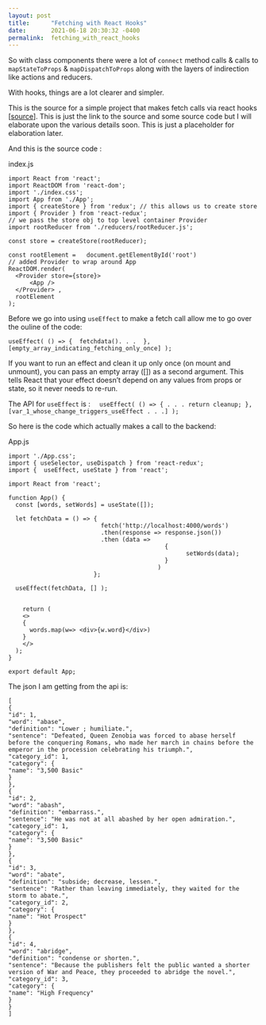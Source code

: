 ```yaml
---
layout: post
title:      "Fetching with React Hooks"
date:       2021-06-18 20:30:32 -0400
permalink:  fetching_with_react_hooks
---
```



So with class components there were a lot of `connect` method calls & calls to `mapStateToProps` & `mapDispatchToProps` along with the layers of indirection like actions and reducers. 

With hooks, things are a lot clearer and simpler. 

This is the source for a simple project that makes fetch calls via react hooks [[source](https://github.com/mrarthurwhite/fetch_hooks_react_demo)]. This is just the link to the source and some source code but I will elaborate upon the various details soon. This is just a placeholder for elaboration later.

And this is the source code : 

index.js
```
import React from 'react';
import ReactDOM from 'react-dom';
import './index.css';
import App from './App';
import { createStore } from 'redux'; // this allows us to create store
import { Provider } from 'react-redux'; 
// we pass the store obj to top level container Provider
import rootReducer from './reducers/rootReducer.js';

const store = createStore(rootReducer);

const rootElement =   document.getElementById('root')
// added Provider to wrap around App
ReactDOM.render(
  <Provider store={store}>
      <App />
  </Provider> ,
  rootElement
);

```
Before we go into using `useEffect` to make a fetch call allow me to go over the ouline of the code:

`useEffect( () => {  fetchdata(). . .  },[empty_array_indicating_fetching_only_once] );`

If you want to run an effect and clean it up only once (on mount and unmount), you can pass an empty array ([]) as a second argument. This tells React that your effect doesn’t depend on any values from props or state, so it never needs to re-run. 

The API for `useEffect` is :
`  useEffect( () => { . . . return cleanup; },[var_1_whose_change_triggers_useEffect . . .] );`

So here is the code which actually makes a call to the backend:

App.js
```
import './App.css';
import { useSelector, useDispatch } from 'react-redux';
import {  useEffect, useState } from 'react';

import React from 'react';

function App() {
  const [words, setWords] = useState([]);

  let fetchData = () => {
                          fetch('http://localhost:4000/words')
                          .then(response => response.json())
                          .then (data =>
                                            {
                                                  setWords(data);
                                            } 
                                          )
                        };

  useEffect(fetchData, [] );


    return (
    <>
    {
      words.map(w=> <div>{w.word}</div>)
    }
    </>
  );
}

export default App;

```

The json I am getting from the api is:

```
[
{
"id": 1,
"word": "abase",
"definition": "Lower ; humiliate.",
"sentence": "Defeated, Queen Zenobia was forced to abase herself before the conquering Romans, who made her march in chains before the emperor in the procession celebrating his triumph.",
"category_id": 1,
"category": {
"name": "3,500 Basic"
}
},
{
"id": 2,
"word": "abash",
"definition": "embarrass.",
"sentence": "He was not at all abashed by her open admiration.",
"category_id": 1,
"category": {
"name": "3,500 Basic"
}
},
{
"id": 3,
"word": "abate",
"definition": "subside; decrease, lessen.",
"sentence": "Rather than leaving immediately, they waited for the storm to abate.",
"category_id": 2,
"category": {
"name": "Hot Prospect"
}
},
{
"id": 4,
"word": "abridge",
"definition": "condense or shorten.",
"sentence": "Because the publishers felt the public wanted a shorter version of War and Peace, they proceeded to abridge the novel.",
"category_id": 3,
"category": {
"name": "High Frequency"
}
}
]
```


